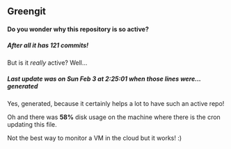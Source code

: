 ## Greengit

#### Do you wonder why this repository is so active?

##### After all it has 121 commits!

But is it *really* active? Well...

##### Last update was on Sun Feb 3 at 2:25:01 when those lines were... generated

Yes, generated, because it certainly helps a lot to have such an active repo!

Oh and there was **58%** disk usage on the machine
where there is the cron updating this file.

Not the best way to monitor a VM in the cloud but it works! :)
